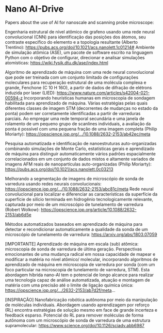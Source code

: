 # Nano AI-Drive
Papers about the use of AI for nanoscale and scanning probe microscope: 

Engenharia estrutural de nível atômico de grafeno usando uma rede neural convolucional (CNN) para identificação das posições dos átomos, seu contraste específico do elemento e a topologia resultante (Alberto Trentino): https://pubs.acs.org/doi/10.1021/acs.nanolett.1c01214#
Ambiente de simulação atômica (ASE), um pacote de software escrito na linguagem Python com o objetivo de configurar, direcionar e analisar simulações atomísticas: https://wiki.fysik.dtu.dk/ase/index.html

Algoritmo de aprendizado de máquina com uma rede neural convolucional que pode ser treinada com um conjunto limitado de configurações moleculares para recuperação estrutural de uma molécula complexa e grande, Fenchone (C 10 H 16O), a partir de dados de difração de elétrons induzida por laser (LIED): https://www.nature.com/articles/s42004-021-00594-z
Incorporando heurísticas humanas em microscopia de sondagem habilitada para aprendizado de máquina. Várias estratégias pelas quais diferentes classes de imagem STM (decorrentes de mudanças no estado da ponta) podem ser corretamente identificadas a partir de varreduras parciais. Ao empregar uma rede temporal secundária e uma janela de rolamento de um pequeno grupo de scanlines individuais, a avaliação da ponta é possível com uma pequena fração de uma imagem completa (Philip Moriarty): https://iopscience.iop.org/.../10.1088/2632-2153/ab42ec/meta

Pesquisa automatizada e identificação de nanoestruturas auto-organizadas combinando simulações de Monte Carlo, estatísticas gerais e aprendizado de máquina para distinguir automaticamente vários padrões espacialmente correlacionados em um conjunto de dados mistos e altamente variados de imagens AFM reais de nanopartículas auto-organizadas (Philip Moriarty): https://pubs.acs.org/doi/10.1021/acs.nanolett.0c03213

Melhorando a segmentação de imagens de microscópio de sonda de varredura usando redes neurais convolucionais: https://iopscience.iop.org/.../10.1088/2632-2153/abc81c/meta
Rede neural convolucional para localizar e diferenciar as características da superfície da superfície de silício terminada em hidrogênio tecnologicamente relevante, capturada por meio de um microscópio de tunelamento de varredura (Robert Wolkow): https://iopscience.iop.org/article/10.1088/2632-2153/ab6d5e

Métodos automatizados baseados em aprendizado de máquina para detectar e recondicionar automaticamente a qualidade da sonda de um microscópio de tunelamento de varredura: https://arxiv.org/abs/1803.07059

[IMPORTANTE] Aprendizado de máquina em escala (sub) atômica: microscopia de sonda de varredura de última geração. Perspectivas emocionantes de uma mudança radical em nossa capacidade de mapear e modificar a matéria no nível atômico/ molecular, incorporando algoritmos de aprendizado de máquina em microscopia de varredura por sonda (com um foco particular na microscopia de tunelamento de varredura, STM). Esta abordagem híbrida nano-AI tem o potencial de longo alcance para realizar uma tecnologia capaz de análise automatizada, atuação e montagem de matéria com uma precisão até o limite de ligação química única: https://iopscience.iop.org/.../2632-2153/ab7d2f/meta...

[INSPIRAÇÃO] Nanofabricação robótica autônoma por meio da manipulação de moléculas individuais. Abordagem usando aprendizagem por reforço (RL) encontra estratégias de solução mesmo em face de grande incerteza e feedback esparso. Potencial do RL para remover moléculas de forma autônoma com um microscópio de sonda de varredura de uma estrutura supramolecular: https://www.science.org/doi/10.1126/sciadv.abb6987
